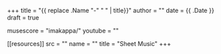 +++
title = "{{ replace .Name "-" " " | title}}"
author = ""
date = {{ .Date }}
draft = true

musescore = "imakappa/"
youtube = ""

[[resources]]
  src = ""
  name = ""
  title = "Sheet Music"
+++